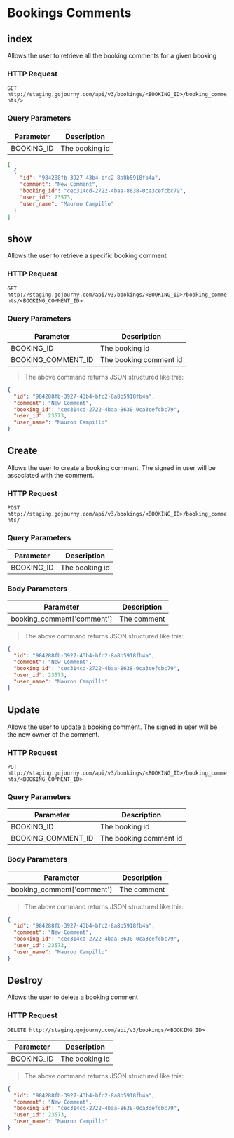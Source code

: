 
# Bookings Comments

## index

Allows the user to retrieve all the booking comments for a given booking

### HTTP Request

`GET http://staging.gojourny.com/api/v3/bookings/<BOOKING_ID>/booking_comments/>`

### Query Parameters

Parameter | Description
--------- | -------
BOOKING_ID | The booking id

```json
[
  {
    "id": "984288fb-3927-43b4-bfc2-8a8b5918fb4a",
    "comment": "New Comment",
    "booking_id": "cec314cd-2722-4baa-8638-0ca3cefcbc79",
    "user_id": 23573,
    "user_name": "Mauroo Campillo"
  }
]
```

## show

Allows the user to retrieve a specific booking comment

### HTTP Request

`GET http://staging.gojourny.com/api/v3/bookings/<BOOKING_ID>/booking_comments/<BOOKING_COMMENT_ID>`

### Query Parameters

Parameter | Description
--------- | -------
BOOKING_ID | The booking id
BOOKING_COMMENT_ID | The booking comment id

> The above command returns JSON structured like this:

```json
{
  "id": "984288fb-3927-43b4-bfc2-8a8b5918fb4a",
  "comment": "New Comment",
  "booking_id": "cec314cd-2722-4baa-8638-0ca3cefcbc79",
  "user_id": 23573,
  "user_name": "Mauroo Campillo"
}
```

## Create

Allows the user to create a booking comment. The signed in user will be associated with the comment.

### HTTP Request

`POST http://staging.gojourny.com/api/v3/bookings/<BOOKING_ID>/booking_comments/`

### Query Parameters

Parameter | Description
--------- | -------
BOOKING_ID | The booking id

### Body Parameters

Parameter | Description
----------|-------------
booking_comment['comment'] | The comment

> The above command returns JSON structured like this:

```json
{
  "id": "984288fb-3927-43b4-bfc2-8a8b5918fb4a",
  "comment": "New Comment",
  "booking_id": "cec314cd-2722-4baa-8638-0ca3cefcbc79",
  "user_id": 23573,
  "user_name": "Mauroo Campillo"
}
```

## Update

Allows the user to update a booking comment. The signed in user will be the new owner of the comment.

### HTTP Request

`PUT http://staging.gojourny.com/api/v3/bookings/<BOOKING_ID>/booking_comments/<BOOKING_COMMENT_ID>`

### Query Parameters

Parameter | Description
--------- | -------
BOOKING_ID | The booking id
BOOKING_COMMENT_ID | The booking comment id

### Body Parameters

Parameter | Description
----------|-------------
booking_comment['comment'] | The comment

> The above command returns JSON structured like this:

```json
{
  "id": "984288fb-3927-43b4-bfc2-8a8b5918fb4a",
  "comment": "New Comment",
  "booking_id": "cec314cd-2722-4baa-8638-0ca3cefcbc79",
  "user_id": 23573,
  "user_name": "Mauroo Campillo"
}
```

## Destroy

Allows the user to delete a booking comment

### HTTP Request

`DELETE http://staging.gojourny.com/api/v3/bookings/<BOOKING_ID>`

Parameter | Description
--------- | -------
BOOKING_ID | The booking id

> The above command returns JSON structured like this:

```json
{
  "id": "984288fb-3927-43b4-bfc2-8a8b5918fb4a",
  "comment": "New Comment",
  "booking_id": "cec314cd-2722-4baa-8638-0ca3cefcbc79",
  "user_id": 23573,
  "user_name": "Mauroo Campillo"
}
```
